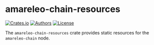 # amareleo-chain-resources

[![Crates.io](https://img.shields.io/crates/v/amareleo-chain-resources.svg?color=neon)](https://crates.io/crates/amareleo-chain-resources)
[![Authors](https://img.shields.io/badge/authors-Amareleo-orange.svg)](https://amareleo.com)
[![License](https://img.shields.io/badge/License-Apache%202.0-blue.svg)](./LICENSE.md)

The `amareleo-chain-resources` crate provides static resources for the `amareleo-chain` node.

